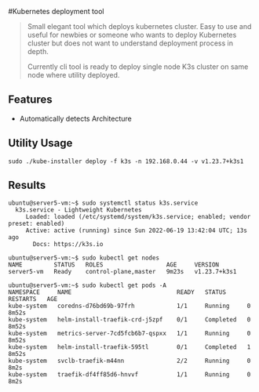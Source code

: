 #Kubernetes deployment tool
> Small elegant tool which deploys kubernetes cluster. Easy to use and useful for newbies or someone who wants to deploy
> Kubernetes cluster but does not want to understand deployment process in depth.
> 
> Currently cli tool is ready to deploy single node K3s cluster on same node where utility deployed.

## Features
- Automatically detects Architecture

## Utility Usage
```shell
sudo ./kube-installer deploy -f k3s -n 192.168.0.44 -v v1.23.7+k3s1
```

## Results
```shell
ubuntu@server5-vm:~$ sudo systemctl status k3s.service 
  k3s.service - Lightweight Kubernetes
     Loaded: loaded (/etc/systemd/system/k3s.service; enabled; vendor preset: enabled)
     Active: active (running) since Sun 2022-06-19 13:42:04 UTC; 13s ago
       Docs: https://k3s.io
```
```shell
ubuntu@server5-vm:~$ sudo kubectl get nodes
NAME         STATUS   ROLES                  AGE     VERSION
server5-vm   Ready    control-plane,master   9m23s   v1.23.7+k3s1

ubuntu@server5-vm:~$ sudo kubectl get pods -A
NAMESPACE     NAME                              READY   STATUS      RESTARTS   AGE
kube-system   coredns-d76bd69b-97frh            1/1     Running     0          8m52s
kube-system   helm-install-traefik-crd-j5zpf    0/1     Completed   0          8m52s
kube-system   metrics-server-7cd5fcb6b7-qspxx   1/1     Running     0          8m52s
kube-system   helm-install-traefik-595tl        0/1     Completed   1          8m52s
kube-system   svclb-traefik-m44nn               2/2     Running     0          8m2s
kube-system   traefik-df4ff85d6-hnvvf           1/1     Running     0          8m2s
```